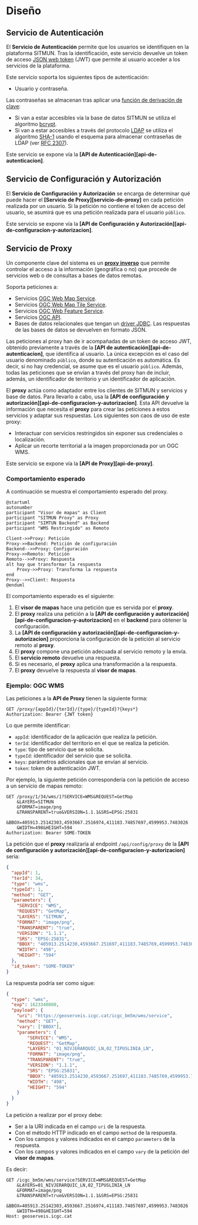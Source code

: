 # Diseño

## Servicio de Autenticación

El **Servicio de Autenticación** permite que los usuarios se identifiquen en la plataforma SITMUN.
Tras la identificación, este servicio devuelve un token de acceso [JSON web token](https://jwt.io/) (JWT)
que permite al usuario acceder a los servicios de la plataforma.

Este servicio soporta los siguientes tipos de autenticación:

- Usuario y contraseña.

Las contraseñas se almacenan tras aplicar una [función de derivación de clave](https://es.wikipedia.org/wiki/Funci%C3%B3n_de_derivaci%C3%B3n_de_clave):

- Si van a estar accesibles vía la base de datos SITMUN se utiliza el algoritmo [bcrypt](https://es.wikipedia.org/wiki/Bcrypt).
- Si van a estar accesibles a través del protocolo [LDAP](https://es.wikipedia.org/wiki/Protocolo_ligero_de_acceso_a_directorios) se utiliza el algoritmo [SHA-1](https://es.wikipedia.org/wiki/Secure_Hash_Algorithm#SHA-1) usando el esquema para almacenar contraseñas de LDAP (ver [RFC 2307](https://tools.ietf.org/html/rfc2307)).

Este servicio se expone vía la **[API de Autenticación][api-de-autenticacion]**.

## Servicio de Configuración y Autorización

El **Servicio de Configuración y Autorización** se encarga de determinar qué puede hacer el **[Servicio de Proxy][servicio-de-proxy]** en cada petición realizada por un usuario.
Si la petición no contiene el token de acceso del usuario, se asumirá que es una petición realizada para el usuario `público`.

Este servicio se expone vía la **[API de Configuración y Autorización][api-de-configuracion-y-autorizacion]**.

## Servicio de Proxy

Un componente clave del sistema es un **[proxy inverso](https://es.wikipedia.org/wiki/Proxy_inverso)** que permite
controlar el acceso a la información (geográfica o no) que procede de servicios web o de consultas a bases de datos remotas.

Soporta peticiones a:

- Servicios [OGC Web Map Service](https://www.ogc.org/standard/wms/).
- Servicios [OGC Web Map Tile Service](https://www.ogc.org/standard/wmts/).
- Servicios [OGC Web Feature Service](https://www.ogc.org/standard/wfs/).
- Servicios [OGC API](https://ogcapi.ogc.org/).
- Bases de datos relacionales que tengan un [driver JDBC](https://es.wikipedia.org/wiki/Java_Database_Connectivity).
  Las respuestas de las bases de datos se devuelven en formato JSON.

Las peticiones al proxy han de ir acompañadas de un token de acceso JWT,
obtenido previamente a través de la **[API de autenticación][api-de-autenticacion]**, que identifica al usuario.
La única excepción es el caso del usuario denominado `público`, donde su autenticación es automática.
Es decir, si no hay credencial, se asume que es el usuario  `público`.
Además, todas las peticiones que se envían a través del proxy han de incluir, además,
un identificador de territorio y un identificador de aplicación.

El **proxy** actúa como adaptador entre los clientes de SITMUN y servicios y base de datos.
Para llevarlo a cabo, usa la **[API de configuración y autorización][api-de-configuracion-y-autorizacion]**.
Esta API devuelve la información que necesita el **proxy** para crear las peticiones a estos servicios y adaptar sus respuestas.
Los siguientes son caos de uso de este proxy:

- Interactuar con servicios restringidos sin exponer sus credenciales o localización.
- Aplicar un recorte territorial a la imagen proporcionada por un OGC WMS.

Este servicio se expone vía la **[API de Proxy][api-de-proxy]**.

### Comportamiento esperado

A continuación se muestra el comportamiento esperado del proxy.

```plantuml
@startuml
autonumber
participant "Visor de mapas" as Client
participant "SITMUN Proxy" as Proxy
participant "SIMTUN Backend" as Backend
participant "WMS Restringido" as Remoto

Client->>Proxy: Petición
Proxy->>Backend: Petición de configuración
Backend-->>Proxy: Configuración
Proxy->>Remoto: Petición
Remoto-->>Proxy: Respuesta
alt hay que transformar la respuesta
    Proxy->>Proxy: Transforma la respuesta
end
Proxy-->>Client: Respuesta
@enduml
```

El comportamiento esperado es el siguiente:

1. El **visor de mapas** hace una petición que es servida por el **proxy**.
2. El **proxy** realiza una petición a la **[API de configuración y autorización][api-de-configuracion-y-autorizacion]** en el **backend** para obtener la configuración.
3. La **[API de configuración y autorización][api-de-configuracion-y-autorizacion]** proporciona la configuración de la petición al servicio remoto al **proxy**.
4. El **proxy** compone una petición adecuada al servicio remoto y la envía.
5. El **servicio remoto** devuelve una respuesta.
6. Si es necesario, el **proxy** aplica una transformación a la respuesta.
7. El **proxy** devuelve la respuesta al **visor de mapas**.

### Ejemplo: OGC WMS

Las peticiones a la **API de Proxy** tienen la siguiente forma:

```http
GET /proxy/{appId}/{terId}/{type}/{typeId}?{keys*}
Authorization: Bearer {JWT token}
```

Lo que permite identificar:

- `appId`: identificador de la aplicación que realiza la petición.
- `terId`: identificador del territorio en el que se realiza la petición.
- `type`: tipo de servicio que se solicita.
- `typeId`: identificador del servicio que se solicita.
- `keys`: parámetros adicionales que se envían al servicio.
- `token`: token de autenticación JWT.

Por ejemplo, la siguiente petición correspondería con la petición de acceso a un servicio de mapas remoto:

```http
GET /proxy/1/34/wms/1?SERVICE=WMS&REQUEST=GetMap
    &LAYERS=SITMUN
    &FORMAT=image/png
    &TRANSPARENT=true&VERSION=1.1.1&SRS=EPSG:25831
    &BBOX=405913.25142303,4593667.2516974,411183.74857697,4599953.7483026
    &WIDTH=498&HEIGHT=594
Authorization: Bearer SOME-TOKEN    
```

La petición que el **proxy** realizaría al endpoint `/api/config/proxy` de la **[API de configuración y autorización][api-de-configuracion-y-autorizacion]** seria:

```json
{
  "appId": 1,
  "terId": 34,
  "type": "wms",
  "typeId": 1,
  "method": "GET",
  "parameters": {
    "SERVICE": "WMS",
    "REQUEST": "GetMap",
    "LAYERS": "SITMUN",
    "FORMAT": "image/png",
    "TRANSPARENT": "true",
    "VERSION": "1.1.1",
    "SRS": "EPSG:25831",
    "BBOX": "405913.2514230,4593667.251697,411183.7485769,4599953.748302",
    "WIDTH": "498",
    "HEIGHT": "594"
  },
  "id_token": "SOME-TOKEN"
}
```

La respuesta podría ser como sigue:

```json
{
  "type": "wms",
  "exp": 1623340800,
  "payload": {
    "uri": "https://geoserveis.icgc.cat/icgc_bm5m/wms/service",
    "method": "GET",
    "vary": ["BBOX"],
    "parameters": {
        "SERVICE": "WMS",
        "REQUEST": "GetMap",
        "LAYERS": "01_NIVJERARQUIC_LN,02_TIPUSLINIA_LN",
        "FORMAT": "image/png",
        "TRANSPARENT": "true",
        "VERSION": "1.1.1",
        "SRS": "EPSG:25831",
        "BBOX": "405913.2514230,4593667.251697,411183.7485769,4599953.748302",
        "WIDTH": "498",
        "HEIGHT": "594"
    }
  }
}
```

La petición a realizar por el proxy debe:

- Ser a la URI indicada en el campo `uri` de la respuesta.
- Con el método HTTP indicado en el campo `method` de la respuesta.
- Con los campos y valores indicados en el campo `parameters` de la respuesta.
- Con los campos y valores indicados en el campo `vary` de la petición del **visor de mapas**.

Es decir:

```http
GET /icgc_bm5m/wms/service?SERVICE=WMS&REQUEST=GetMap
    &LAYERS=01_NIVJERARQUIC_LN,02_TIPUSLINIA_LN
    &FORMAT=image/png
    &TRANSPARENT=true&VERSION=1.1.1&SRS=EPSG:25831
    &BBOX=405913.25142303,4593667.2516974,411183.74857697,4599953.7483026
    &WIDTH=498&HEIGHT=594
Host: geoserveis.icgc.cat
```

